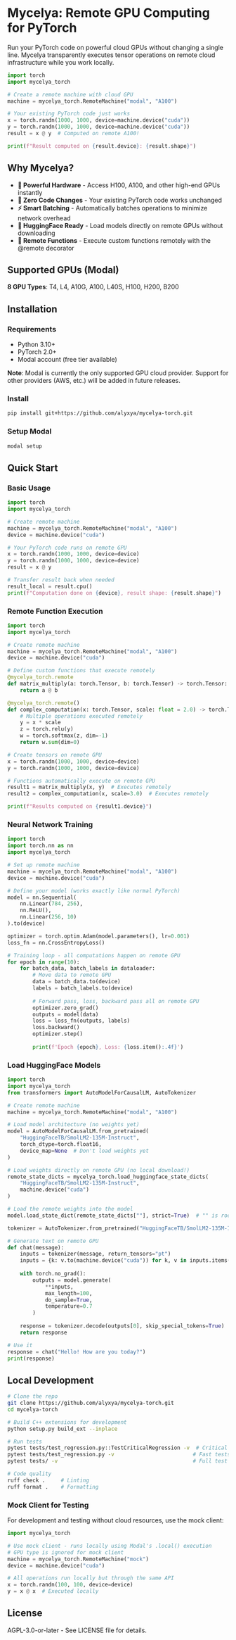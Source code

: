 # Mycelya: Remote GPU Computing for PyTorch

Run your PyTorch code on powerful cloud GPUs without changing a single line. Mycelya transparently executes tensor operations on remote cloud infrastructure while you work locally.

```python
import torch
import mycelya_torch

# Create a remote machine with cloud GPU
machine = mycelya_torch.RemoteMachine("modal", "A100")

# Your existing PyTorch code just works
x = torch.randn(1000, 1000, device=machine.device("cuda"))
y = torch.randn(1000, 1000, device=machine.device("cuda"))
result = x @ y  # Computed on remote A100!

print(f"Result computed on {result.device}: {result.shape}")
```

## Why Mycelya?

- **🚀 Powerful Hardware** - Access H100, A100, and other high-end GPUs instantly
- **🔧 Zero Code Changes** - Your existing PyTorch code works unchanged
- **⚡ Smart Batching** - Automatically batches operations to minimize network overhead
- **🤖 HuggingFace Ready** - Load models directly on remote GPUs without downloading
- **🎯 Remote Functions** - Execute custom functions remotely with the @remote decorator

## Supported GPUs (Modal)

**8 GPU Types**: T4, L4, A10G, A100, L40S, H100, H200, B200

## Installation

### Requirements
- Python 3.10+
- PyTorch 2.0+
- Modal account (free tier available)

**Note**: Modal is currently the only supported GPU cloud provider. Support for other providers (AWS, etc.) will be added in future releases.

### Install
```bash
pip install git+https://github.com/alyxya/mycelya-torch.git
```

### Setup Modal
```bash
modal setup
```

## Quick Start

### Basic Usage
```python
import torch
import mycelya_torch

# Create remote machine
machine = mycelya_torch.RemoteMachine("modal", "A100")
device = machine.device("cuda")

# Your PyTorch code runs on remote GPU
x = torch.randn(1000, 1000, device=device)
y = torch.randn(1000, 1000, device=device)
result = x @ y

# Transfer result back when needed
result_local = result.cpu()
print(f"Computation done on {device}, result shape: {result.shape}")
```

### Remote Function Execution
```python
import torch
import mycelya_torch

# Create remote machine
machine = mycelya_torch.RemoteMachine("modal", "A100")
device = machine.device("cuda")

# Define custom functions that execute remotely
@mycelya_torch.remote
def matrix_multiply(a: torch.Tensor, b: torch.Tensor) -> torch.Tensor:
    return a @ b

@mycelya_torch.remote()
def complex_computation(x: torch.Tensor, scale: float = 2.0) -> torch.Tensor:
    # Multiple operations executed remotely
    y = x * scale
    z = torch.relu(y)
    w = torch.softmax(z, dim=-1)
    return w.sum(dim=0)

# Create tensors on remote GPU
x = torch.randn(1000, 1000, device=device)
y = torch.randn(1000, 1000, device=device)

# Functions automatically execute on remote GPU
result1 = matrix_multiply(x, y)  # Executes remotely
result2 = complex_computation(x, scale=3.0)  # Executes remotely

print(f"Results computed on {result1.device}")
```

### Neural Network Training
```python
import torch
import torch.nn as nn
import mycelya_torch

# Set up remote machine
machine = mycelya_torch.RemoteMachine("modal", "A100")
device = machine.device("cuda")

# Define your model (works exactly like normal PyTorch)
model = nn.Sequential(
    nn.Linear(784, 256),
    nn.ReLU(),
    nn.Linear(256, 10)
).to(device)

optimizer = torch.optim.Adam(model.parameters(), lr=0.001)
loss_fn = nn.CrossEntropyLoss()

# Training loop - all computations happen on remote GPU
for epoch in range(10):
    for batch_data, batch_labels in dataloader:
        # Move data to remote GPU
        data = batch_data.to(device)
        labels = batch_labels.to(device)
        
        # Forward pass, loss, backward pass all on remote GPU
        optimizer.zero_grad()
        outputs = model(data)
        loss = loss_fn(outputs, labels)
        loss.backward()
        optimizer.step()
        
        print(f'Epoch {epoch}, Loss: {loss.item():.4f}')
```

### Load HuggingFace Models
```python
import torch
import mycelya_torch
from transformers import AutoModelForCausalLM, AutoTokenizer

# Create remote machine
machine = mycelya_torch.RemoteMachine("modal", "A100")

# Load model architecture (no weights yet)
model = AutoModelForCausalLM.from_pretrained(
    "HuggingFaceTB/SmolLM2-135M-Instruct",
    torch_dtype=torch.float16,
    device_map=None  # Don't load weights yet
)

# Load weights directly on remote GPU (no local download!)
remote_state_dicts = mycelya_torch.load_huggingface_state_dicts(
    "HuggingFaceTB/SmolLM2-135M-Instruct",
    machine.device("cuda")
)

# Load the remote weights into the model
model.load_state_dict(remote_state_dicts[""], strict=True)  # "" is root directory

tokenizer = AutoTokenizer.from_pretrained("HuggingFaceTB/SmolLM2-135M-Instruct")

# Generate text on remote GPU
def chat(message):
    inputs = tokenizer(message, return_tensors="pt")
    inputs = {k: v.to(machine.device("cuda")) for k, v in inputs.items()}
    
    with torch.no_grad():
        outputs = model.generate(
            **inputs,
            max_length=100,
            do_sample=True,
            temperature=0.7
        )
    
    response = tokenizer.decode(outputs[0], skip_special_tokens=True)
    return response

# Use it
response = chat("Hello! How are you today?")
print(response)
```

## Local Development

```bash
# Clone the repo
git clone https://github.com/alyxya/mycelya-torch.git
cd mycelya-torch

# Build C++ extensions for development
python setup.py build_ext --inplace

# Run tests
pytest tests/test_regression.py::TestCriticalRegression -v  # Critical tests (<30s)
pytest tests/test_regression.py -v                         # Fast tests (~2-5min)
pytest tests/ -v                                           # Full test suite (~10-30min)

# Code quality
ruff check .     # Linting
ruff format .    # Formatting
```

### Mock Client for Testing

For development and testing without cloud resources, use the mock client:

```python
import mycelya_torch

# Use mock client - runs locally using Modal's .local() execution
# GPU type is ignored for mock client
machine = mycelya_torch.RemoteMachine("mock")
device = machine.device("cuda")

# All operations run locally but through the same API
x = torch.randn(100, 100, device=device)
y = x @ x  # Executed locally
```

## License

AGPL-3.0-or-later - See LICENSE file for details.

